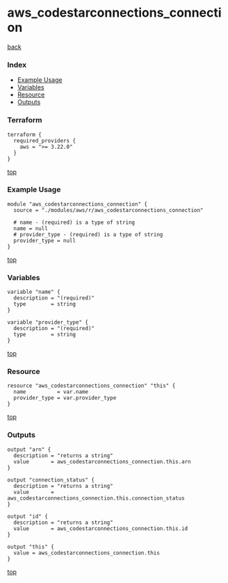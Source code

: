 # aws_codestarconnections_connection
[back](../aws.md)
### Index
- [Example Usage](#example-usage)
- [Variables](#variables)
- [Resource](#resource)
- [Outputs](#outputs)
### Terraform
```hcl
terraform {
  required_providers {
    aws = ">= 3.22.0"
  }
}
```
[top](#index)
### Example Usage
```hcl
module "aws_codestarconnections_connection" {
  source = "./modules/aws/r/aws_codestarconnections_connection"

  # name - (required) is a type of string
  name = null
  # provider_type - (required) is a type of string
  provider_type = null
}
```
[top](#index)
### Variables
```hcl
variable "name" {
  description = "(required)"
  type        = string
}

variable "provider_type" {
  description = "(required)"
  type        = string
}
```
[top](#index)

### Resource
```hcl
resource "aws_codestarconnections_connection" "this" {
  name          = var.name
  provider_type = var.provider_type
}
```
[top](#index)
### Outputs
```hcl
output "arn" {
  description = "returns a string"
  value       = aws_codestarconnections_connection.this.arn
}

output "connection_status" {
  description = "returns a string"
  value       = aws_codestarconnections_connection.this.connection_status
}

output "id" {
  description = "returns a string"
  value       = aws_codestarconnections_connection.this.id
}

output "this" {
  value = aws_codestarconnections_connection.this
}
```
[top](#index)
